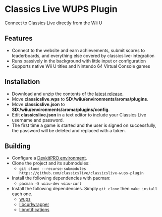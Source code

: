 # Classics Live WUPS Plugin
Connect to Classics Live directly from the Wii U

## Features
- Connect to the website and earn achievements, submit scores to leaderboards, and everything else covered by classicslive-integration
- Runs passively in the background with little input or configuration
- Supports native Wii U titles and Nintendo 64 Virtual Console games

## Installation
* Download and unzip the contents of the [latest release](https://github.com/classicslive/classicslive-wups-plugin/releases).
* Move **classicslive.wps** to **SD:/wiiu/environments/aroma/plugins**.
* Move **classicslive.json** to **SD:/wiiu/environments/aroma/plugins/config**.
* Edit **classicslive.json** in a text editor to include your Classics Live username and password.
* The first time a game is started and the user is signed on successfully, the password will be deleted and replaced with a token.

## Building
* Configure a [DevkitPRO environment](https://devkitpro.org/wiki/Getting_Started).
* Clone the project and its submodules:
  * ```git clone --recurse-submodules https://github.com/classicslive/classicslive-wups-plugin```
* Install the following dependencies with pacman:
  * ```pacman -S wiiu-dev wiiu-curl```
* Install the following dependencies. Simply ```git clone``` then ```make install``` each one.
  * [wups](https://github.com/wiiu-env/WiiUPluginSystem)
  * [libcurlwrapper](https://github.com/wiiu-env/libcurlwrapper)
  * [libnotifications](https://github.com/wiiu-env/libnotifications)
